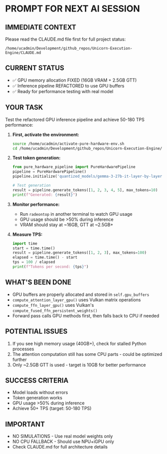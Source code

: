 # PROMPT FOR NEXT AI SESSION

## IMMEDIATE CONTEXT
Please read the CLAUDE.md file first for full project status:
```
/home/ucadmin/Development/github_repos/Unicorn-Execution-Engine/CLAUDE.md
```

## CURRENT STATUS
- ✅ GPU memory allocation FIXED (16GB VRAM + 2.5GB GTT)
- ✅ Inference pipeline REFACTORED to use GPU buffers
- ✅ Ready for performance testing with real model

## YOUR TASK
Test the refactored GPU inference pipeline and achieve 50-180 TPS performance:

1. **First, activate the environment:**
   ```bash
   source /home/ucadmin/activate-pure-hardware-env.sh
   cd /home/ucadmin/Development/github_repos/Unicorn-Execution-Engine/
   ```

2. **Test token generation:**
   ```python
   from pure_hardware_pipeline import PureHardwarePipeline
   pipeline = PureHardwarePipeline()
   pipeline.initialize('quantized_models/gemma-3-27b-it-layer-by-layer')
   
   # Test generation
   result = pipeline.generate_tokens([1, 2, 3, 4, 5], max_tokens=10)
   print(f"Generated: {result}")
   ```

3. **Monitor performance:**
   - Run `radeontop` in another terminal to watch GPU usage
   - GPU usage should be >50% during inference
   - VRAM should stay at ~16GB, GTT at ~2.5GB+

4. **Measure TPS:**
   ```python
   import time
   start = time.time()
   result = pipeline.generate_tokens([1, 2, 3], max_tokens=100)
   elapsed = time.time() - start
   tps = 100 / elapsed
   print(f"Tokens per second: {tps}")
   ```

## WHAT'S BEEN DONE
- GPU buffers are properly allocated and stored in `self.gpu_buffers`
- `compute_attention_layer_gpu()` uses Vulkan matrix operations
- `compute_ffn_layer_gpu()` uses Vulkan's `compute_fused_ffn_persistent_weights()`
- Forward pass calls GPU methods first, then falls back to CPU if needed

## POTENTIAL ISSUES
1. If you see high memory usage (40GB+), check for stalled Python processes
2. The attention computation still has some CPU parts - could be optimized further
3. Only ~2.5GB GTT is used - target is 10GB for better performance

## SUCCESS CRITERIA
- Model loads without errors
- Token generation works
- GPU usage >50% during inference
- Achieve 50+ TPS (target: 50-180 TPS)

## IMPORTANT
- NO SIMULATIONS - Use real model weights only
- NO CPU FALLBACK - Should use NPU+iGPU only
- Check CLAUDE.md for full architecture details